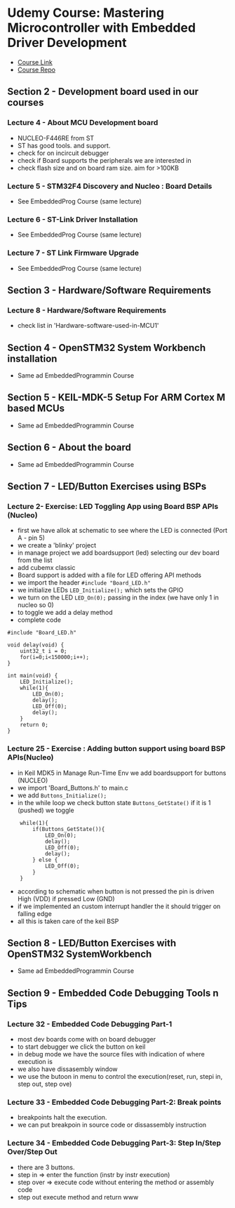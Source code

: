 # Udemy Course: Mastering Microcontroller with Embedded Driver Development

* [Course Link](https://www.udemy.com/course/mastering-microcontroller-with-peripheral-driver-development/)
* [Course Repo](https://github.com/niekiran/MasteringMCU)

## Section 2 - Development board used in our courses

### Lecture 4 - About MCU Development board

* NUCLEO-F446RE from ST 
* ST has good tools. and support.
* check for on incircuit debugger
* check if Board supports the peripherals we are interested in 
* check flash size and on board ram size. aim for >100KB

### Lecture 5 - STM32F4 Discovery and Nucleo : Board Details

* See EmbeddedProg Course (same lecture)

### Lecture 6 - ST-Link Driver Installation

* See EmbeddedProg Course (same lecture)

### Lecture 7 - ST Link Firmware Upgrade

* See EmbeddedProg Course (same lecture)

## Section 3 - Hardware/Software Requirements

### Lecture 8 - Hardware/Software Requirements

* check list in 'Hardware-software-used-in-MCU1'

## Section 4 - OpenSTM32 System Workbench installation

* Same ad EmbeddedProgrammin Course

## Section 5 - KEIL-MDK-5 Setup For ARM Cortex M based MCUs

* Same ad EmbeddedProgrammin Course

## Section 6 - About the board

* Same ad EmbeddedProgrammin Course

## Section 7 - LED/Button Exercises using BSPs

### Lecture 2- Exercise: LED Toggling App using Board BSP APIs (Nucleo)

* first we have allok at schematic to see where the LED is connected (Port A - pin 5)
* we create a 'blinky' project
* in manage project we add boardsupport (led) selecting our dev board from the list
* add cubemx classic
* Board support is added with a file for LED offering API methods
* we import the header `#include "Board_LED.h"`
* we initialize LEDs `LED_Initialize();` which sets the GPIO
* we turn on the LED `LED_On(0);` passing in the index (we have only 1 in nucleo so 0)
* to toggle we add a delay method
* complete code
```
#include "Board_LED.h"

void delay(void) {
	uint32_t i = 0;
	for(i=0;i<150000;i++);
}

int main(void) {
	LED_Initialize();
	while(1){
		LED_On(0);
		delay();
		LED_Off(0);
		delay();
	}
	return 0;
}
```

### Lecture 25 - Exercise : Adding button support using board BSP APIs(Nucleo)

* in Keil MDK5 in Manage Run-Time Env we add boardsupport for buttons (NUCLEO)
* we import 'Board_Buttons.h' to main.c
* we add `Buttons_Initialize();`
* in the while loop we check button state `Buttons_GetState()` if it is 1 (pushed) we toggle
```
	while(1){
		if(Buttons_GetState()){
			LED_On(0);
			delay();
			LED_Off(0);
			delay();
		} else {
			LED_Off(0);
		}
	}
```
* according to schematic when button is not pressed the pin is driven High (VDD) if pressed Low (GND)
* if we implemented an custom interrupt handler the it should trigger on falling edge
* all this is taken care of the keil BSP

## Section 8 - LED/Button Exercises with OpenSTM32 SystemWorkbench

* Same ad EmbeddedProgrammin Course

## Section 9 - Embedded Code Debugging Tools n Tips

### Lecture 32 - Embedded Code Debugging Part-1

* most dev boards come with on board debugger
* to start debugger we click the button on keil
* in debug mode we have the source files with indication of where execution is
* we also have dissasembly window
* we use the butoon in menu to control the execution(reset, run, stepi in, step out, step ove)

### Lecture 33 - Embedded Code Debugging Part-2: Break points

* breakpoints halt the execution.
* we can put breakpoin in source code or dissassembly instruction

### Lecture 34 - Embedded Code Debugging Part-3: Step In/Step Over/Step Out

* there are 3 buttons.
* step in => enter the function (instr by instr execution)
* step over => execute code without entering the method or assembly code
* step out execute method and return www